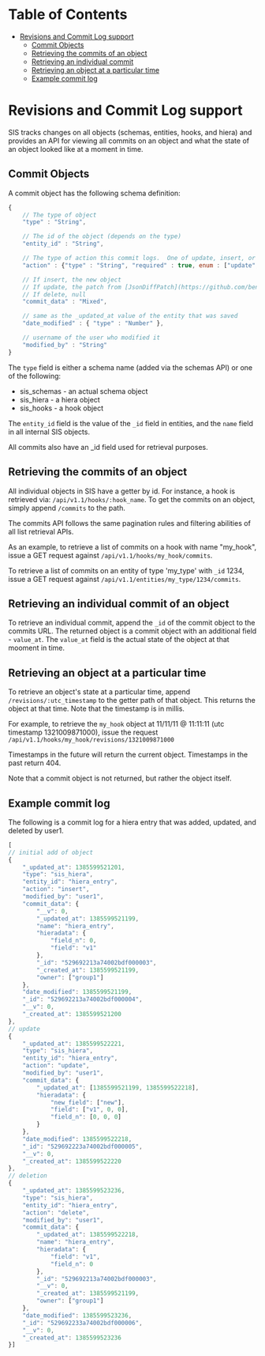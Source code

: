 Table of Contents
=================

- [Revisions and Commit Log support](#revisions-and-commit-log-support)
    - [Commit Objects](#commit-objects)
    - [Retrieving the commits of an object](#retrieving-the-commits-of-an-object)
    - [Retrieving an individual commit](#retrieving-an-individual-commit-of-an-object)
    - [Retrieving an object at a particular time](#retrieving-an-object-at-a-particular-time)
    - [Example commit log](#example-commit-log)

# Revisions and Commit Log support

SIS tracks changes on all objects (schemas, entities, hooks, and hiera) and provides an API for viewing all commits on an object and what the state of an object looked like at a moment in time.

## Commit Objects

A commit object has the following schema definition:

```javascript
{
    // The type of object
    "type" : "String",

    // The id of the object (depends on the type)
    "entity_id" : "String",

    // The type of action this commit logs.  One of update, insert, or delete
    "action" : {"type" : "String", "required" : true, enum : ["update", "insert", "delete"]},

    // If insert, the new object
    // If update, the patch from [JsonDiffPatch](https://github.com/benjamine/JsonDiffPatch)
    // If delete, null
    "commit_data" : "Mixed",

    // same as the _updated_at value of the entity that was saved
    "date_modified" : { "type" : "Number" },

    // username of the user who modified it
    "modified_by" : "String"
}
```

The `type` field is either a schema name (added via the schemas API) or one of the following:

* sis_schemas - an actual schema object
* sis_hiera - a hiera object
* sis_hooks - a hook object

The `entity_id` field is the value of the `_id` field in entities, and the `name` field in all internal SIS objects.

All commits also have an _id field used for retrieval purposes.

## Retrieving the commits of an object

All individual objects in SIS have a getter by id.  For instance, a hook is retrieved via: `/api/v1.1/hooks/:hook_name`.  To get the commits on an object, simply append `/commits` to the path.

The commits API follows the same pagination rules and filtering abilities of all list retrieval APIs.

As an example, to retrieve a list of commits on a hook with name "my_hook", issue a GET request against `/api/v1.1/hooks/my_hook/commits`.

To retrieve a list of commits on an entity of type 'my_type' with `_id` 1234, issue a GET request against `/api/v1.1/entities/my_type/1234/commits`.

## Retrieving an individual commit of an object

To retrieve an individual commit, append the `_id` of the commit object to the commits URL.  The returned object is a commit object with an additional field - `value_at`.  The `value_at` field is the actual state of the object at that mooment in time.

## Retrieving an object at a particular time

To retrieve an object's state at a particular time, append `/revisions/:utc_timestamp` to the getter path of that object.  This returns the object at that time.  Note that the timestamp is in millis.

For example, to retrieve the `my_hook` object at 11/11/11 @ 11:11:11 (utc timestamp 1321009871000), issue the request `/api/v1.1/hooks/my_hook/revisions/1321009871000`

Timestamps in the future will return the current object.  Timestamps in the past return 404.

Note that a commit object is not returned, but rather the object itself.

## Example commit log

The following is a commit log for a hiera entry that was added, updated, and deleted by user1.

```javascript
[
// initial add of object
{
    "_updated_at": 1385599521201,
    "type": "sis_hiera",
    "entity_id": "hiera_entry",
    "action": "insert",
    "modified_by": "user1",
    "commit_data": {
        "__v": 0,
        "_updated_at": 1385599521199,
        "name": "hiera_entry",
        "hieradata": {
            "field_n": 0,
            "field": "v1"
        },
        "_id": "529692213a74002bdf000003",
        "_created_at": 1385599521199,
        "owner": ["group1"]
    },
    "date_modified": 1385599521199,
    "_id": "529692213a74002bdf000004",
    "__v": 0,
    "_created_at": 1385599521200
},
// update
{
    "_updated_at": 1385599522221,
    "type": "sis_hiera",
    "entity_id": "hiera_entry",
    "action": "update",
    "modified_by": "user1",
    "commit_data": {
        "_updated_at": [1385599521199, 1385599522218],
        "hieradata": {
            "new_field": ["new"],
            "field": ["v1", 0, 0],
            "field_n": [0, 0, 0]
        }
    },
    "date_modified": 1385599522218,
    "_id": "529692223a74002bdf000005",
    "__v": 0,
    "_created_at": 1385599522220
},
// deletion
{
    "_updated_at": 1385599523236,
    "type": "sis_hiera",
    "entity_id": "hiera_entry",
    "action": "delete",
    "modified_by": "user1",
    "commit_data": {
        "_updated_at": 1385599522218,
        "name": "hiera_entry",
        "hieradata": {
            "field": "v1",
            "field_n": 0
        },
        "_id": "529692213a74002bdf000003",
        "__v": 0,
        "_created_at": 1385599521199,
        "owner": ["group1"]
    },
    "date_modified": 1385599523236,
    "_id": "529692233a74002bdf000006",
    "__v": 0,
    "_created_at": 1385599523236
}]
```
